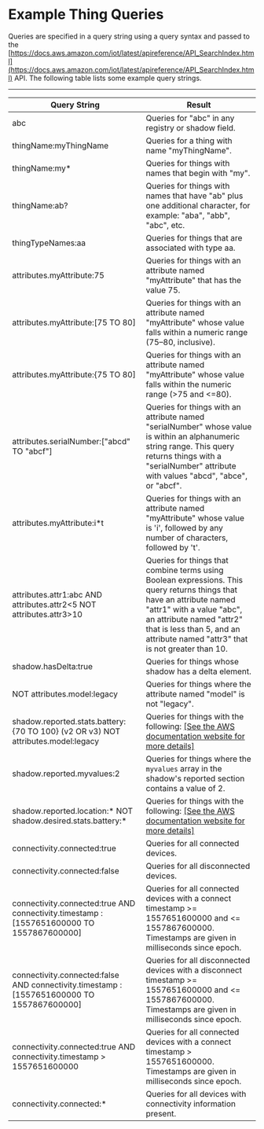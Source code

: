 # Example Thing Queries<a name="example-queries"></a>

Queries are specified in a query string using a query syntax and passed to the [https://docs.aws.amazon.com/iot/latest/apireference/API_SearchIndex.html](https://docs.aws.amazon.com/iot/latest/apireference/API_SearchIndex.html) API\. The following table lists some example query strings\.


****  

| Query String | Result | 
| --- | --- | 
|  abc  |  Queries for "abc" in any registry or shadow field\.  | 
|  thingName:myThingName  |  Queries for a thing with name "myThingName"\.  | 
|  thingName:my\*  |  Queries for things with names that begin with "my"\.  | 
|  thingName:ab?  |  Queries for things with names that have "ab" plus one additional character, for example: "aba", "abb", "abc", etc\.  | 
|  thingTypeNames:aa  |  Queries for things that are associated with type aa\.  | 
|  attributes\.myAttribute:75  |  Queries for things with an attribute named "myAttribute" that has the value 75\.  | 
|  attributes\.myAttribute:\[75 TO 80\]  |  Queries for things with an attribute named "myAttribute" whose value falls within a numeric range \(75–80, inclusive\)\.  | 
|  attributes\.myAttribute:\{75 TO 80\]  |  Queries for things with an attribute named "myAttribute" whose value falls within the numeric range \(>75 and <=80\)\.  | 
|  attributes\.serialNumber:\["abcd" TO "abcf"\]  |  Queries for things with an attribute named "serialNumber" whose value is within an alphanumeric string range\. This query returns things with a "serialNumber" attribute with values "abcd", "abce", or "abcf"\.  | 
|  attributes\.myAttribute:i\*t  |  Queries for things with an attribute named "myAttribute" whose value is 'i', followed by any number of characters, followed by 't'\.  | 
|  attributes\.attr1:abc AND attributes\.attr2<5 NOT attributes\.attr3>10  |  Queries for things that combine terms using Boolean expressions\. This query returns things that have an attribute named "attr1" with a value "abc", an attribute named "attr2" that is less than 5, and an attribute named "attr3" that is not greater than 10\.  | 
|  shadow\.hasDelta:true  |  Queries for things whose shadow has a delta element\.  | 
|  NOT attributes\.model:legacy  |  Queries for things where the attribute named "model" is not "legacy"\.  | 
|  shadow\.reported\.stats\.battery:\{70 TO 100\} \(v2 OR v3\) NOT attributes\.model:legacy  |  Queries for things with the following: [\[See the AWS documentation website for more details\]](http://docs.aws.amazon.com/iot/latest/developerguide/example-queries.html)  | 
|  shadow\.reported\.myvalues:2  |  Queries for things where the `myvalues` array in the shadow's reported section contains a value of 2\.  | 
|  shadow\.reported\.location:\* NOT shadow\.desired\.stats\.battery:\*  |  Queries for things with the following: [\[See the AWS documentation website for more details\]](http://docs.aws.amazon.com/iot/latest/developerguide/example-queries.html)  | 
|  connectivity\.connected:true  |  Queries for all connected devices\.  | 
|  connectivity\.connected:false  | Queries for all disconnected devices\. | 
|  connectivity\.connected:true AND connectivity\.timestamp : \[1557651600000 TO 1557867600000\]  | Queries for all connected devices with a connect timestamp >= 1557651600000 and <= 1557867600000\. Timestamps are given in milliseconds since epoch\. | 
|  connectivity\.connected:false AND connectivity\.timestamp : \[1557651600000 TO 1557867600000\]  | Queries for all disconnected devices with a disconnect timestamp >= 1557651600000 and <= 1557867600000\. Timestamps are given in milliseconds since epoch\. | 
|  connectivity\.connected:true AND connectivity\.timestamp > 1557651600000  | Queries for all connected devices with a connect timestamp > 1557651600000\. Timestamps are given in milliseconds since epoch\. | 
|  connectivity\.connected:\*  | Queries for all devices with connectivity information present\. | 